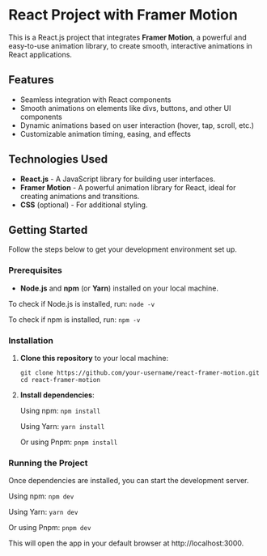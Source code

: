 # React Project with Framer Motion

This is a React.js project that integrates **Framer Motion**, a powerful and easy-to-use animation library, to create smooth,
interactive animations in React applications.

## Features

-   Seamless integration with React components
-   Smooth animations on elements like divs, buttons, and other UI components
-   Dynamic animations based on user interaction (hover, tap, scroll, etc.)
-   Customizable animation timing, easing, and effects

## Technologies Used

-   **React.js** - A JavaScript library for building user interfaces.
-   **Framer Motion** - A powerful animation library for React, ideal for creating animations and transitions.
-   **CSS** (optional) - For additional styling.

## Getting Started

Follow the steps below to get your development environment set up.

### Prerequisites

-   **Node.js** and **npm** (or **Yarn**) installed on your local machine.

To check if Node.js is installed, run: `node -v`

To check if npm is installed, run: `npm -v`

### Installation

1.  **Clone this repository** to your local machine:

    `git clone https://github.com/your-username/react-framer-motion.git cd react-framer-motion`

2.  **Install dependencies**:

    Using npm: `npm install`

    Using Yarn: `yarn install`

    Or using Pnpm: `pnpm install`

### Running the Project

Once dependencies are installed, you can start the development server.

Using npm: `npm dev`

Using Yarn: `yarn dev`

Or using Pnpm: `pnpm dev`

This will open the app in your default browser at http://localhost:3000.
